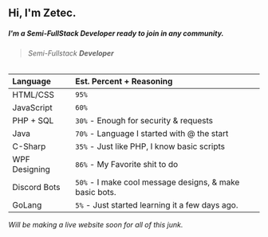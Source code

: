 ## Hi, I'm Zetec.

##### I'm a Semi-FullStack Developer ready to join in any community.
> ###### *Semi-Fullstack __Developer__*



| Language           | Est. Percent + Reasoning
|:-------------------|:--------------|
| HTML/CSS           | `95%`         |
| JavaScript         | `60%`         |
| PHP + SQL          | `30%` - Enough for security & requests |
| Java               | `70%` - Language I started with @ the start |
| C-Sharp            | `35%` - Just like PHP, I know basic scripts |
| WPF Designing      | `86%` - My Favorite shit to do |
| Discord Bots       | `50%` - I make cool message designs, & make basic bots. |
| GoLang             | `5%` - Just started learning it a few days ago. |


*Will be making a live website soon for all of this junk.*
